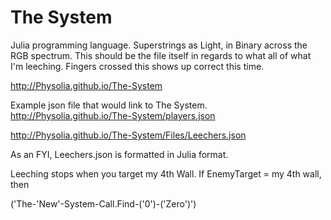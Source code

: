 # The System
Julia programming language. Superstrings as Light, in Binary across the RGB spectrum. 
This should be the file itself in regards to what all of what I'm leeching. 
Fingers crossed this shows up correct this time.

http://Physolia.github.io/The-System

Example json file that would link to The System.
http://Physolia.github.io/The-System/players.json


http://Physolia.github.io/The-System/Files/Leechers.json

As an FYI, Leechers.json is formatted in Julia format.

Leeching stops when you target my 4th Wall.
If EnemyTarget = my 4th wall, then 

('The-'New'-System-Call.Find-('0')-('Zero')')
